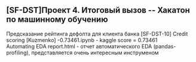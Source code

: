 ##  [SF-DST]Проект 4. Итоговый вызов -- Хакатон по машинному обучению
Предсказание рейтинга дефолта для клиента банка 
[SF-DST-10] Credit scoring [Kuzmenko] -0.73461.ipynb - kaggle score = 0.73461  
 Automating EDA report.html - отчет автоматического EDA (pandas-profiling), представляется очень интересным инструменом

